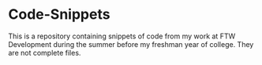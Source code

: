 # Code-Snippets
This is a repository containing snippets of code from my work at FTW Development during the summer before my freshman year of college. They are not complete files.
